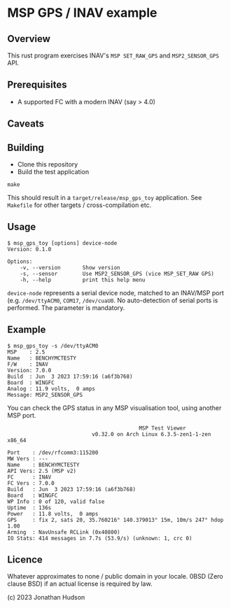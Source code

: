 # MSP GPS / INAV example

## Overview

This rust program exercises INAV's  `MSP SET_RAW_GPS` and  `MSP2_SENSOR_GPS` API.

## Prerequisites

* A supported FC with a modern INAV (say > 4.0)

## Caveats


## Building

* Clone this repository
* Build the test application

 ```
 make
 ```

This should result in a `target/release/msp_gps_toy` application. See `Makefile` for other targets / cross-compilation etc.

## Usage

```
$ msp_gps_toy [options] device-node
Version: 0.1.0

Options:
    -v, --version       Show version
    -s, --sensor        Use MSP2_SENSOR_GPS (vice MSP_SET_RAW GPS)
    -h, --help          print this help menu
```

`device-node` represents a serial device node, matched to an INAV/MSP port (e.g. `/dev/ttyACM0`, `COM17`, `/dev/cuaU0`. No auto-detection of serial ports is performed. The parameter is mandatory.


## Example

```
$ msp_gps_toy -s /dev/ttyACM0
MSP    : 2.5
Name   : BENCHYMCTESTY
F/W    : INAV
Version: 7.0.0
Build  : Jun  3 2023 17:59:16 (a6f3b768)
Board  : WINGFC
Analog : 11.9 volts,  0 amps
Message: MSP2_SENSOR_GPS

```
You can check the GPS status in any MSP visualisation tool, using another MSP port.
```
                                          MSP Test Viewer
                           v0.32.0 on Arch Linux 6.3.5-zen1-1-zen x86_64

Port    : /dev/rfcomm3:115200
MW Vers : ---
Name    : BENCHYMCTESTY
API Vers: 2.5 (MSP v2)
FC      : INAV
FC Vers : 7.0.0
Build   : Jun  3 2023 17:59:16 (a6f3b768)
Board   : WINGFC
WP Info : 0 of 120, valid false
Uptime  : 136s
Power   : 11.8 volts,  0 amps
GPS     : fix 2, sats 20, 35.760216° 140.379013° 15m, 10m/s 247° hdop 1.00
Arming  : NavUnsafe RCLink (0x40800)
IO Stats: 414 messages in 7.7s (53.9/s) (unknown: 1, crc 0)
```

## Licence

Whatever approximates to none / public domain in your locale. 0BSD (Zero clause BSD)  if an actual license is required by law.

(c) 2023 Jonathan Hudson

